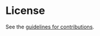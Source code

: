 # License

See the
[guidelines for contributions](https://github.com/rohanmahy/mls-ratchet-tree-options/blob/main/CONTRIBUTING.md).
